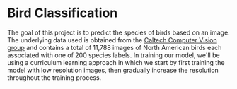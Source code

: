 # Bird Classification
The goal of this project is to predict the species of birds based on an image. The underlying data used is obtained from the [Caltech Computer Vision group](http://www.vision.caltech.edu/visipedia/CUB-200-2011.html) and contains a total of 11,788 images of North American birds each associated with one of 200 species labels. In training our model, we'll be using a curriculum learning approach in which we start by first training the model with low resolution images, then gradually increase the resolution throughout the training process.
